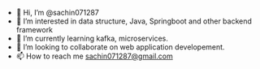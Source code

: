 - 👋 Hi, I’m @sachin071287
- 👀 I’m interested in data structure, Java, Springboot and other backend framework
- 🌱 I’m currently learning kafka, microservices.
- 💞️ I’m looking to collaborate on web application developement.
- 📫 How to reach me sachin071287@gmail.com

<!---
sachin071287/sachin071287 is a ✨ special ✨ repository because its `README.md` (this file) appears on your GitHub profile.
You can click the Preview link to take a look at your changes.
--->
